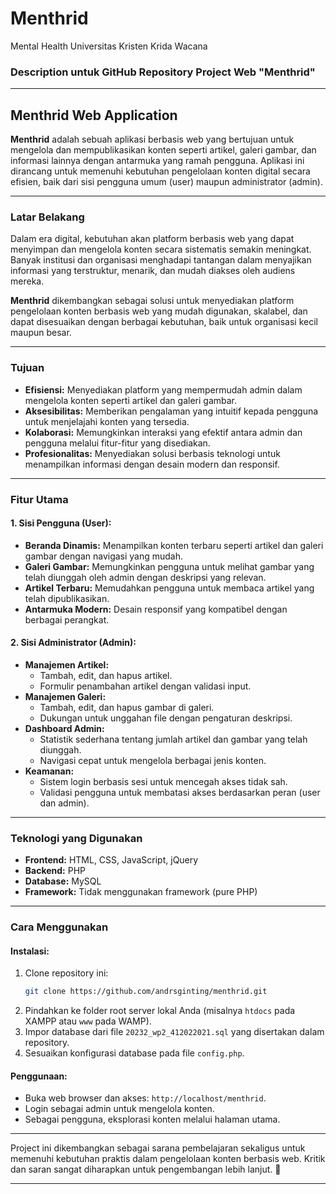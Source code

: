 # Menthrid
Mental Health Universitas Kristen Krida Wacana

### Description untuk GitHub Repository Project Web "Menthrid"

---

## **Menthrid Web Application**

**Menthrid** adalah sebuah aplikasi berbasis web yang bertujuan untuk mengelola dan mempublikasikan konten seperti artikel, galeri gambar, dan informasi lainnya dengan antarmuka yang ramah pengguna. Aplikasi ini dirancang untuk memenuhi kebutuhan pengelolaan konten digital secara efisien, baik dari sisi pengguna umum (user) maupun administrator (admin).

---

### **Latar Belakang**

Dalam era digital, kebutuhan akan platform berbasis web yang dapat menyimpan dan mengelola konten secara sistematis semakin meningkat. Banyak institusi dan organisasi menghadapi tantangan dalam menyajikan informasi yang terstruktur, menarik, dan mudah diakses oleh audiens mereka. 

**Menthrid** dikembangkan sebagai solusi untuk menyediakan platform pengelolaan konten berbasis web yang mudah digunakan, skalabel, dan dapat disesuaikan dengan berbagai kebutuhan, baik untuk organisasi kecil maupun besar.

---

### **Tujuan**

- **Efisiensi:** Menyediakan platform yang mempermudah admin dalam mengelola konten seperti artikel dan galeri gambar.
- **Aksesibilitas:** Memberikan pengalaman yang intuitif kepada pengguna untuk menjelajahi konten yang tersedia.
- **Kolaborasi:** Memungkinkan interaksi yang efektif antara admin dan pengguna melalui fitur-fitur yang disediakan.
- **Profesionalitas:** Menyediakan solusi berbasis teknologi untuk menampilkan informasi dengan desain modern dan responsif.

---

### **Fitur Utama**

#### **1. Sisi Pengguna (User):**
- **Beranda Dinamis:** Menampilkan konten terbaru seperti artikel dan galeri gambar dengan navigasi yang mudah.
- **Galeri Gambar:** Memungkinkan pengguna untuk melihat gambar yang telah diunggah oleh admin dengan deskripsi yang relevan.
- **Artikel Terbaru:** Memudahkan pengguna untuk membaca artikel yang telah dipublikasikan.
- **Antarmuka Modern:** Desain responsif yang kompatibel dengan berbagai perangkat.

#### **2. Sisi Administrator (Admin):**
- **Manajemen Artikel:**
  - Tambah, edit, dan hapus artikel.
  - Formulir penambahan artikel dengan validasi input.
- **Manajemen Galeri:**
  - Tambah, edit, dan hapus gambar di galeri.
  - Dukungan untuk unggahan file dengan pengaturan deskripsi.
- **Dashboard Admin:**
  - Statistik sederhana tentang jumlah artikel dan gambar yang telah diunggah.
  - Navigasi cepat untuk mengelola berbagai jenis konten.
- **Keamanan:**
  - Sistem login berbasis sesi untuk mencegah akses tidak sah.
  - Validasi pengguna untuk membatasi akses berdasarkan peran (user dan admin).

---

### **Teknologi yang Digunakan**

- **Frontend:** HTML, CSS, JavaScript, jQuery
- **Backend:** PHP
- **Database:** MySQL
- **Framework:** Tidak menggunakan framework (pure PHP)

---

### **Cara Menggunakan**

#### **Instalasi:**
1. Clone repository ini:
   ```bash
   git clone https://github.com/andrsginting/menthrid.git
   ```
2. Pindahkan ke folder root server lokal Anda (misalnya `htdocs` pada XAMPP atau `www` pada WAMP).
3. Impor database dari file `20232_wp2_412022021.sql` yang disertakan dalam repository.
4. Sesuaikan konfigurasi database pada file `config.php`.

#### **Penggunaan:**
- Buka web browser dan akses: `http://localhost/menthrid`.
- Login sebagai admin untuk mengelola konten.
- Sebagai pengguna, eksplorasi konten melalui halaman utama.

---

Project ini dikembangkan sebagai sarana pembelajaran sekaligus untuk memenuhi kebutuhan praktis dalam pengelolaan konten berbasis web. Kritik dan saran sangat diharapkan untuk pengembangan lebih lanjut. 🙌

---
